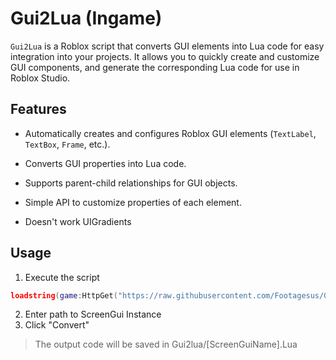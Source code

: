 # Gui2Lua (Ingame)

`Gui2Lua` is a Roblox script that converts GUI elements into Lua code for easy integration into your projects. It allows you to quickly create and customize GUI components, and generate the corresponding Lua code for use in Roblox Studio.

## Features

- Automatically creates and configures Roblox GUI elements (`TextLabel`, `TextBox`, `Frame`, etc.).
- Converts GUI properties into Lua code.
- Supports parent-child relationships for GUI objects.
- Simple API to customize properties of each element.

- Doesn't work UIGradients

## Usage

1. Execute the script
```lua
loadstring(game:HttpGet("https://raw.githubusercontent.com/Footagesus/Gui2Lua/refs/heads/main/main.lua"))()
```

2. Enter path to ScreenGui Instance
3. Click "Convert"
> The output code will be saved in Gui2lua/[ScreenGuiName].Lua